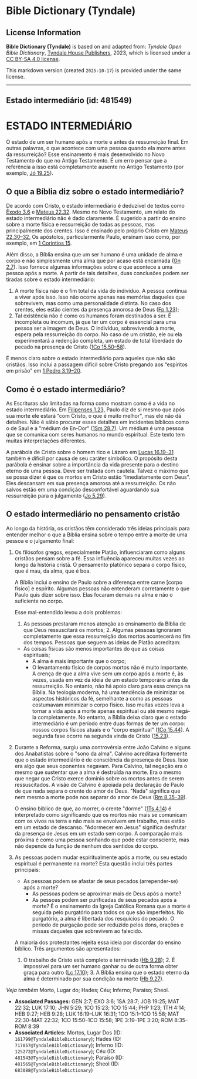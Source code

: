 # Bible Dictionary (Tyndale)

## License Information

**Bible Dictionary (Tyndale)** is based on and adapted from: _Tyndale Open Bible Dictionary_, [Tyndale House Publishers](https://tyndaleopenresources.com/), 2023, which is licensed under a [CC BY-SA 4.0 license](https://creativecommons.org/licenses/by-sa/4.0/legalcode.en).

This markdown version (created `2025-10-17`) is provided under the same license.



--------------------------------

## Estado intermediário (id: 481549)

ESTADO INTERMEDIÁRIO
====================

O estado de um ser humano após a morte e antes da ressurreição final. Em outras palavras, o que acontece com uma pessoa quando ela morre antes da ressurreição? Esse ensinamento é mais desenvolvido no Novo Testamento do que no Antigo Testamento. É um erro pensar que a referência a isso está completamente ausente no Antigo Testamento (por exemplo, [Jó 19\.25](https://ref.ly/Job19:25)).

O que a Bíblia diz sobre o estado intermediário?
------------------------------------------------

De acordo com Cristo, o estado intermediário é deduzível de textos como [Êxodo 3\.6](https://ref.ly/Exod3:6) e [Mateus 22\.32](https://ref.ly/Matt22:32). Mesmo no Novo Testamento, um relato do estado intermediário não é dado claramente. É sugerido a partir do ensino sobre a morte física e ressurreição de todas as pessoas, mas principalmente dos crentes. Isso é ensinado pelo próprio Cristo em [Mateus 22\.30–32\.](https://ref.ly/Matt22:30-Matt22:32) Os apóstolos, particularmente Paulo, ensinam isso como, por exemplo, em [1 Coríntios 15](https://ref.ly/1Cor15:1-1Cor15:58).

Além disso, a Bíblia ensina que um ser humano é uma unidade de alma e corpo e não simplesmente uma alma que por acaso está encarnada ([Gn 2\.7](https://ref.ly/Gen2:7)). Isso fornece algumas informações sobre o que acontece a uma pessoa após a morte. A partir de tais detalhes, duas conclusões podem ser tiradas sobre o estado intermediário:

1. A morte física não é o fim total da vida do indivíduo. A pessoa continua a viver após isso. Isso não ocorre apenas nas memórias daqueles que sobrevivem, mas como uma personalidade distinta. No caso dos crentes, eles estão cientes da presença amorosa de Deus ([Fp 1\.23](https://ref.ly/Phil1:23));
2. Tal existência não é como os humanos foram destinados a ser. É incompleta ou incomum, já que ter um corpo é essencial para uma pessoa ser a imagem de Deus. O indivíduo, sobrevivendo à morte, espera pela ressurreição do corpo. No caso de um cristão, ele ou ela experimentará a redenção completa, um estado de total liberdade do pecado na presença de Cristo ([1Co 15\.50–58](https://ref.ly/1Cor15:50-1Cor15:58)).

É menos claro sobre o estado intermediário para aqueles que não são cristãos. Isso inclui a passagem difícil sobre Cristo pregando aos “espíritos em prisão” em [1 Pedro 3\.19–20](https://ref.ly/1Pet3:19-1Pet3:20).

Como é o estado intermediário?
------------------------------

As Escrituras são limitadas na forma como mostram como é a vida no estado intermediário. Em [Filipenses 1\.23,](https://ref.ly/Phil1:23) Paulo diz de si mesmo que após sua morte ele estará “com Cristo, o que é muito melhor", mas ele não dá detalhes. Não é sábio procurar esses detalhes em incidentes bíblicos como o de Saul e a "médium de En\-Dor" ([1Sm 28\.7](https://ref.ly/1Sam28:7)). Um médium é uma pessoa que se comunica com seres humanos no mundo espiritual. Este texto tem muitas interpretações diferentes.

A parábola de Cristo sobre o homem rico e Lázaro em [Lucas 16\.19–31](https://ref.ly/Luke16:19-Luke16:31) também é difícil por causa de seu caráter simbólico. O propósito desta parábola é ensinar sobre a importância da vida presente para o destino eterno de uma pessoa. Deve ser tratada com cautela. Talvez o máximo que se possa dizer é que os mortos em Cristo estão “imediatamente com Deus”. Eles descansam em sua presença amorosa até a ressurreição. Os não salvos estão em uma condição desconfortável aguardando sua ressurreição para o julgamento ([Jo 5\.29](https://ref.ly/John5:29)).

O estado intermediário no pensamento cristão
--------------------------------------------

Ao longo da história, os cristãos têm considerado três ideias principais para entender melhor o que a Bíblia ensina sobre o tempo entre a morte de uma pessoa e o julgamento final:

1. Os filósofos gregos, especialmente Platão, influenciaram como alguns cristãos pensam sobre a fé. Essa influência apareceu muitas vezes ao longo da história cristã. O pensamento platônico separa o corpo físico, que é mau, da alma, que é boa.

    A Bíblia inclui o ensino de Paulo sobre a diferença entre carne \[corpo físico] e espírito. Algumas pessoas não entenderam corretamente o que Paulo quis dizer sobre isso. Elas focaram demais na alma e não o suficiente no corpo.

    Esse mal\-entendido levou a dois problemas:

    1. As pessoas prestaram menos atenção ao ensinamento da Bíblia de que Deus ressuscitará os mortos;
        2. Algumas pessoas ignoraram completamente que essa ressurreição dos mortos acontecerá no fim dos tempos.
        Pessoas que seguem as ideias de Platão acreditam:

    * As coisas físicas são menos importantes do que as coisas espirituais;
        * A alma é mais importante que o corpo;
        * O levantamento físico de corpos mortos não é muito importante.
        A crença de que a alma vive sem um corpo após a morte é, às vezes, usada em vez da ideia de um estado temporário antes da ressurreição. No entanto, não há apoio claro para essa crença na Bíblia. Na teologia moderna, há uma tendência de minimizar os aspectos históricos da fé, semelhante a como as pessoas costumavam minimizar o corpo físico. Isso muitas vezes leva a tornar a vida após a morte apenas espiritual ou até mesmo negá\-la completamente. No entanto, a Bíblia deixa claro que o estado intermediário é um período entre duas formas de ter um corpo: nossos corpos físicos atuais e o "corpo espiritual" ([1Co 15\.44](https://ref.ly/1Cor15:44)). A segunda fase ocorre na segunda vinda de Cristo ([15\.23](https://ref.ly/1Cor15:23)).

2. Durante a Reforma, surgiu uma controvérsia entre João Calvino e alguns dos Anabatistas sobre o "sono da alma". Calvino acreditava fortemente que o estado intermediário é de consciência da presença de Deus. Isso era algo que seus oponentes negavam. Para Calvino, tal negação era o mesmo que sustentar que a alma é destruída na morte. Era o mesmo que negar que Cristo exerce domínio sobre os mortos antes de serem ressuscitados. A visão de Calvino é apoiada pela declaração de Paulo de que nada separa o crente do amor de Deus. "Nada" significa que nem mesmo a morte pode nos separar do amor de Deus ([Rm 8\.35–39](https://ref.ly/Rom8:35-Rom8:39)).

    O ensino bíblico de que, ao morrer, o crente "dorme" ([1Ts 4\.14](https://ref.ly/1Thess4:14)) é interpretado como significando que os mortos não mais se comunicam com os vivos na terra e não mais se envolvem em trabalho, mas estão em um estado de descanso. "Adormecer em Jesus" significa desfrutar da presença de Jesus em um estado sem corpo. A comparação mais próxima é como uma pessoa sonhando que pode estar consciente, mas não depende da função de nenhum dos sentidos do corpo.

3. As pessoas podem mudar espiritualmente após a morte, ou seu estado espiritual é permanente na morte? Esta questão inclui três partes principais:

    * As pessoas podem se afastar de seus pecados (arrepender\-se) após a morte?
        * As pessoas podem se aproximar mais de Deus após a morte?
        * As pessoas podem ser purificadas de seus pecados após a morte?
        É o ensinamento da Igreja Católica Romana que a morte é seguida pelo purgatório para todos os que são imperfeitos. No purgatório, a alma é libertada dos resquícios do pecado. O período de purgação pode ser reduzido pelos dons, orações e missas daqueles que sobrevivem ao falecido.

    A maioria dos protestantes rejeita essa ideia por discordar do ensino bíblico. Três argumentos são apresentados:

    1. O trabalho de Cristo está completo e terminado ([Hb 9\.28](https://ref.ly/Heb9:28));
        2. É impossível para um ser humano ganhar ou de outra forma obter graça para outro ([Lc 17\.10](https://ref.ly/Luke17:10));
        3. A Bíblia ensina que o estado eterno da alma é determinado por sua condição na morte ([Hb 9\.27](https://ref.ly/Heb9:27)).

*Veja também* Morto, Lugar do; Hades; Céu; Inferno; Paraíso; Sheol.

* **Associated Passages:** GEN 2:7; EXO 3:6; 1SA 28:7; JOB 19:25; MAT 22:32; LUK 17:10; JHN 5:29; 1CO 15:23; 1CO 15:44; PHP 1:23; 1TH 4:14; HEB 9:27; HEB 9:28; LUK 16:19–LUK 16:31; 1CO 15:1–1CO 15:58; MAT 22:30–MAT 22:32; 1CO 15:50–1CO 15:58; 1PE 3:19–1PE 3:20; ROM 8:35–ROM 8:39
* **Associated Articles:** Mortos, Lugar Dos (ID: `161799@TyndaleBibleDictionary`); Hades (ID: `717057@TyndaleBibleDictionary`); Inferno (ID: `125272@TyndaleBibleDictionary`); Céu (ID: `481543@TyndaleBibleDictionary`); Paraíso (ID: `481565@TyndaleBibleDictionary`); Sheol (ID: `683088@TyndaleBibleDictionary`)

